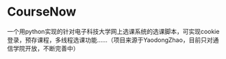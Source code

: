 CourseNow
=========

一个用python实现的针对电子科技大学网上选课系统的选课脚本，可实现cookie登录，预存课程，多线程选课功能……（项目来源于YaodongZhao，目前只对通信学院开放，不断完善中）
